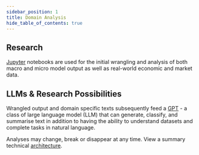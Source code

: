 ```yaml
---
sidebar_position: 1
title: Domain Analysis
hide_table_of_contents: true
---
```


## Research

[Jupyter](https://code.visualstudio.com/docs/datascience/jupyter-notebooks) notebooks are used for the initial wrangling and analysis of both macro and micro model output as well as real-world economic and market data.

## LLMs & Research Possibilities

Wrangled output and domain specific texts subsequently feed a [GPT](https://en.wikipedia.org/wiki/Generative_pre-trained_transformer) - a class of large language model (LLM) that can generate, classify, and summarise text in addition to having the ability to understand datasets and complete tasks in natural language.

Analyses may change, break or disappear at any time. View a summary technical [architecture](https://www.data-reports.net/studio-sketch/architecture.html).
